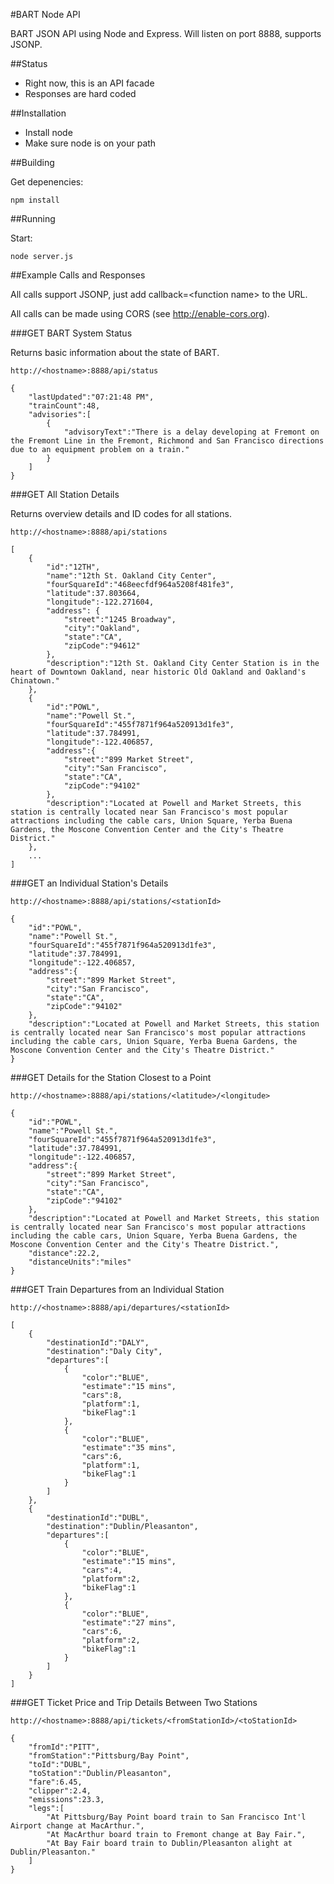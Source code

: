 #BART Node API

BART JSON API using Node and Express.  Will listen on port 8888, supports JSONP.

##Status

* Right now, this is an API facade
* Responses are hard coded

##Installation

* Install node
* Make sure node is on your path

##Building

Get depenencies:

```
npm install
```

##Running

Start:

```
node server.js
```

##Example Calls and Responses

All calls support JSONP, just add callback=&lt;function name&gt; to the URL.

All calls can be made using CORS (see http://enable-cors.org).

###GET BART System Status

Returns basic information about the state of BART.

```
http://<hostname>:8888/api/status
```

```
{
	"lastUpdated":"07:21:48 PM",
	"trainCount":48,
	"advisories":[
		{
			"advisoryText":"There is a delay developing at Fremont on the Fremont Line in the Fremont, Richmond and San Francisco directions due to an equipment problem on a train."
		}
	]
}
```

###GET All Station Details

Returns overview details and ID codes for all stations.

```
http://<hostname>:8888/api/stations
```

```
[
	{
		"id":"12TH",
		"name":"12th St. Oakland City Center",
		"fourSquareId":"468eecfdf964a5208f481fe3",
		"latitude":37.803664,
		"longitude":-122.271604,
		"address": {
			"street":"1245 Broadway",
			"city":"Oakland",
			"state":"CA",
			"zipCode":"94612"
		},
		"description":"12th St. Oakland City Center Station is in the heart of Downtown Oakland, near historic Old Oakland and Oakland's Chinatown."
	},
	{
		"id":"POWL",
		"name":"Powell St.",
		"fourSquareId":"455f7871f964a520913d1fe3",
		"latitude":37.784991,
		"longitude":-122.406857,
		"address":{
			"street":"899 Market Street",
			"city":"San Francisco",
			"state":"CA",
			"zipCode":"94102"
		},
		"description":"Located at Powell and Market Streets, this station is centrally located near San Francisco's most popular attractions including the cable cars, Union Square, Yerba Buena Gardens, the Moscone Convention Center and the City's Theatre District."
	},
	...
]
```

###GET an Individual Station's Details

```
http://<hostname>:8888/api/stations/<stationId>
```

```
{
	"id":"POWL",
	"name":"Powell St.",
	"fourSquareId":"455f7871f964a520913d1fe3",
	"latitude":37.784991,
	"longitude":-122.406857,
	"address":{
		"street":"899 Market Street",
		"city":"San Francisco",
		"state":"CA",
		"zipCode":"94102"
	},
	"description":"Located at Powell and Market Streets, this station is centrally located near San Francisco's most popular attractions including the cable cars, Union Square, Yerba Buena Gardens, the Moscone Convention Center and the City's Theatre District."
}
```

###GET Details for the Station Closest to a Point

```
http://<hostname>:8888/api/stations/<latitude>/<longitude>
```

```
{
	"id":"POWL",
	"name":"Powell St.",
	"fourSquareId":"455f7871f964a520913d1fe3",
	"latitude":37.784991,
	"longitude":-122.406857,
	"address":{
		"street":"899 Market Street",
		"city":"San Francisco",
		"state":"CA",
		"zipCode":"94102"
	},
	"description":"Located at Powell and Market Streets, this station is centrally located near San Francisco's most popular attractions including the cable cars, Union Square, Yerba Buena Gardens, the Moscone Convention Center and the City's Theatre District.",
	"distance":22.2,
	"distanceUnits":"miles"
}
```
###GET Train Departures from an Individual Station

```
http://<hostname>:8888/api/departures/<stationId>
```

```
[
	{
		"destinationId":"DALY",
		"destination":"Daly City",
		"departures":[
			{
				"color":"BLUE",
				"estimate":"15 mins",
				"cars":8,
				"platform":1,
				"bikeFlag":1
			},
			{
				"color":"BLUE",
				"estimate":"35 mins",
				"cars":6,
				"platform":1,
				"bikeFlag":1
			}
		]
	},
	{
		"destinationId":"DUBL",
		"destination":"Dublin/Pleasanton",
		"departures":[
			{
				"color":"BLUE",
				"estimate":"15 mins",
				"cars":4,
				"platform":2,
				"bikeFlag":1
			},
			{
				"color":"BLUE",
				"estimate":"27 mins",
				"cars":6,
				"platform":2,
				"bikeFlag":1
			}
		]
	}
]
```

###GET Ticket Price and Trip Details Between Two Stations

```
http://<hostname>:8888/api/tickets/<fromStationId>/<toStationId>
```

```
{
	"fromId":"PITT",
	"fromStation":"Pittsburg/Bay Point",
	"toId":"DUBL",
	"toStation":"Dublin/Pleasanton",
	"fare":6.45,
	"clipper":2.4,
	"emissions":23.3,
	"legs":[
		"At Pittsburg/Bay Point board train to San Francisco Int'l Airport change at MacArthur.",
		"At MacArthur board train to Fremont change at Bay Fair.",
		"At Bay Fair board train to Dublin/Pleasanton alight at Dublin/Pleasanton."
	]
}
```
